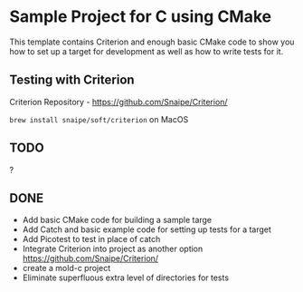 # Sample Project for C using CMake

This template contains Criterion and enough basic CMake code to show you how to set up a target for development as well as how to write tests for it.

## Testing with Criterion
Criterion Repository - https://github.com/Snaipe/Criterion/

`brew install snaipe/soft/criterion` on MacOS

## TODO
?

## DONE
* Add basic CMake code for building a sample targe
* Add Catch and basic example code for setting up tests for a target
* Add Picotest to test in place of catch
* Integrate Criterion into project as another option https://github.com/Snaipe/Criterion/
* create a mold-c project
* Eliminate superfluous extra level of directories for tests
